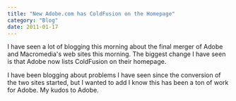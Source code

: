 ```yaml
---
title: "New Adobe.com has ColdFusion on the Homepage"
category: "Blog"
date: 2011-01-17
---
```



I have seen a lot of blogging this morning about the final merger of Adobe and Macromedia's web sites this morning. The biggest change I have seen is that Adobe now lists ColdFusion on their homepage.

I have been blogging about problems I have seen since the conversion of the two sites started, but I wanted to add I know this has been a ton of work for Adobe. My kudos to Adobe.
